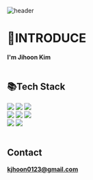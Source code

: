 ![header](https://capsule-render.vercel.app/api?type=slice)
#  👀INTRODUCE

**I'm Jihoon Kim** 
<br><br>
##  📚Tech Stack
<img src="https://img.shields.io/badge/c-%23A8B9CC?style=for-the-badge&logo=c&logoColor=white"></a> <img src="https://img.shields.io/badge/c++-%2300599C?style=for-the-badge&logo=c++&logoColor=white"></a> <img src="https://img.shields.io/badge/verilog-%23000000?style=for-the-badge&logo=verilog&logoColor=white">  
<img src="https://img.shields.io/badge/Visual_Studio-%23007396?style=for-the-badge&logo=visual-studio&logoColor=white"> </a><img src="https://img.shields.io/badge/SourceTree-%2300477B?style=for-the-badge&logo=sourcetree&logoColor=white"></a> <img src="https://img.shields.io/badge/git-%23F05032?style=for-the-badge&logo=git&logoColor=white">  
<img src="https://img.shields.io/badge/STM32CubeIDE-%23A8E04D?style=for-the-badge&logo=STM32CubeIDE&logoColor=white"></a> <img src="https://img.shields.io/badge/STM32CubeMX-%23000000?style=for-the-badge&logo=STM32CubeMX&logoColor=white">
<br><br>
## Contact
 **kjhoon0123@gmail.com**
